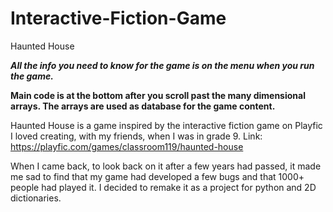 # Interactive-Fiction-Game
Haunted House

***All the info you need to know for the game is on the menu when you run the game.***

  **Main code is at the bottom after you scroll past the many dimensional arrays.
  The arrays are used as database for the game content.**

Haunted House is a game inspired by the interactive fiction game on Playfic I loved creating, with my friends, when I was in grade 9.
Link: https://playfic.com/games/classroom119/haunted-house

When I came back, to look back on it after a few years had passed, it made me sad to find that my game had developed a few bugs and that 1000+ people had played it. 
I decided to remake it as a project for python and 2D dictionaries.

